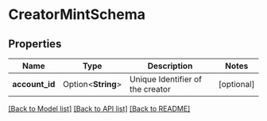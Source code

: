# CreatorMintSchema

## Properties

Name | Type | Description | Notes
------------ | ------------- | ------------- | -------------
**account_id** | Option<**String**> | Unique Identifier of the creator | [optional]

[[Back to Model list]](../README.md#documentation-for-models) [[Back to API list]](../README.md#documentation-for-api-endpoints) [[Back to README]](../README.md)


